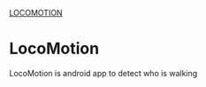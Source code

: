 [LOCOMOTION](https://github.com/KiRist-code/LocoMotion/blob/master/LOCOMOTION-logo-white.png)

# LocoMotion
  LocoMotion is android app to detect who is walking


